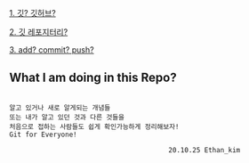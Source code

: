 [1. 깃? 깃허브? ](1.git_github.md)

[2. 깃 레포지터리?](2.git_repository.md)

[3. add? commit? push?](3.git_ACP.md)

## What I am doing in this Repo?

```

알고 있거나 새로 알게되는 개념들
또는 내가 알고 있던 것과 다른 것들을
처음으로 접하는 사람들도 쉽게 확인가능하게 정리해보자!
Git for Everyone!

                                        20.10.25 Ethan_kim
```
